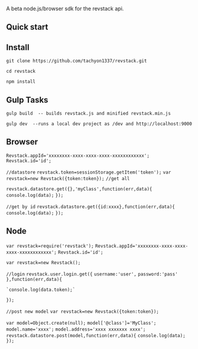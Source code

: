 A beta node.js/browser sdk for the revstack api.

## Quick start

## Install
`git clone https://github.com/tachyon1337/revstack.git`

`cd revstack`

`npm install`

## Gulp Tasks

`gulp build  -- builds revstack.js and minified revstack.min.js`

`gulp dev  --runs a local dev project as /dev and http://localhost:9000`



## Browser
`Revstack.appId='xxxxxxxx-xxxx-xxxx-xxxx-xxxxxxxxxxxx';`
`Revstack.id='id';`

`//datastore`
`revstack.token=sessionStorage.getItem('token');`
`var revstack=new Revstack({token:token});`
`//get all`

`revstack.datastore.get({},'myClass',function(err,data){`
`console.log(data);`
`});`

`//get by id`
`revstack.datastore.get({id:xxxx},function(err,data){`
`console.log(data);`
`});`



## Node

`var revstack=require('revstack');`
`Revstack.appId='xxxxxxxx-xxxx-xxxx-xxxx-xxxxxxxxxxxx';`
`Revstack.id='id';`

`var revstack=new Revstack();`

`//login`
`revstack.user.login.get({`
`username:'user',`
`password:'pass'`
`},function(err,data){`

    `console.log(data.token);`

`});`


`//post new model`
`var revstack=new Revstack({token:token});`

`var model=Object.create(null);`
`model['@class']='MyClass';`
`model.name='xxxx';`
`model.address='xxxx xxxxxxx xxxx';`
`revstack.datastore.post(model,function(err,data){`
`console.log(data);`
`});`